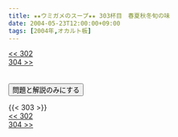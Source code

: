 ```yaml
---
title: ★★ウミガメのスープ★★ 303杯目　春夏秋冬旬の味
date: 2004-05-23T12:00:00+09:00
tags: [2004年,オカルト板]
---
```

<div class="th_left"><a href="../302"><< 302</a></div>
<div class="th_right"><a href="../304">304 >></a></div>
<br><br>
<script src="../../js/cupsoup.js"></script>
<form>
<input type="button" value="問題と解説のみにする" onClick="toggleCupsoup()">
</form>
{{< 303 >}}
<div class="th_left"><a href="../302"><< 302</a></div>
<div class="th_right"><a href="../304">304 >></a></div>